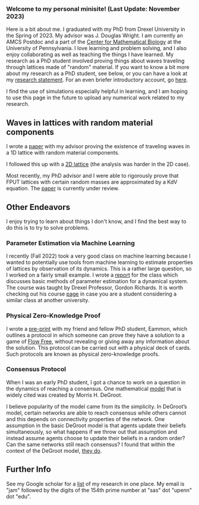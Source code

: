### Welcome to my personal minisite! (Last Update: November 2023)

Here is a bit about me. I graduated with my PhD from Drexel University in the Spring of 2023. My advisor was J. Douglas Wright. I am currently an AMCS Postdoc and a part of the [Center for Mathematical Biology](https://mathbio.sas.upenn.edu/) at the University of Pennsylvania. 
I love learning and problem solving, and I also enjoy collaborating as well as teaching the things I have learned. 
My research as a PhD student involved proving things about waves traveling through lattices made of "random" material. If you want to know a bit more about my research as a PhD student, see 
below, or you can have a look at my [research statement](https://github.com/Joshua-A-McGinnis/Joshua-A-McGinnis/blob/main/ResearchStatement-McGinnis%20(1).pdf). For an even briefer introductory account, go [here](https://dsweb.siam.org/The-Magazine/Article/student-feature-joshua-a-mcginnis).

I find the use of simulations especially helpful in learning, and I am hoping to use this page in the future to upload any numerical work related to my research. 

## Waves in lattices with random material components 

I wrote a [paper](https://www.aimsciences.org/article/doi/10.3934/dcdss.2021100) with my advisor proving the existence of traveling waves in a 1D lattice with random material components.

I followed this up with a [2D lattice](https://onlinelibrary.wiley.com/doi/full/10.1111/sapm.12612) (the analysis was harder in the 2D case). 

Most recently, my PhD advisor and I were able to rigorously prove that FPUT lattices with certain random masses are approximated by a KdV equation. The [paper](https://papers.ssrn.com/sol3/papers.cfm?abstract_id=4601737) is currently under review. 

## Other Endeavors 

I enjoy trying to learn about things I don't know, and I find the best way to do this is to try to solve problems. 

### Parameter Estimation via Machine Learning

I recently (Fall 2022) took a very good class on machine learning because I wanted to potentially use tools from machine learning to estimate properties of lattices by observation of its dynamics. 
This is a rather large question, so I worked on a fairly small example. I wrote a [report](https://github.com/Joshua-A-McGinnis/Joshua-A-McGinnis/blob/main/OtherEndeavors/Basic_Experiment_Estimating_Medium_Parameters%20(1).pdf) for the class which discusses basic methods of parameter estimation for a dynamical system. The course was taught by Drexel Professor, Gordon Richards. It is worth checking out his course [page](https://github.com/gtrichards/PHYS_440_540) in case you are a student considering a similar class at another university. 

### Physical Zero-Knowledge Proof
I wrote a [pre-print](https://arxiv.org/abs/2202.04113) with my friend and fellow PhD student, Eammon, which outlines a protocol in which someone can prove they have a solution to a game of [Flow Free](https://play.google.com/store/apps/details?id=com.bigduckgames.flow&hl=en_US&gl=US&pli=1), without revealing or giving away any information about the solution. This protocol can be carried out with a physical deck of cards. Such protocols are known as physical zero-knowledge proofs. 

### Consensus Protocol

When I was an early PhD student, I got a chance to work on a question in the dynamics of reaching a consensus. One mathematical [model](https://en.wikipedia.org/wiki/DeGroot_learning  ) that is widely cited was created by Morris H. DeGroot. 

I believe popularity of the model came from its the simplicity. In DeGroot’s model, certain networks are able to reach consensus while others cannot and this depends on connectivity properties of the network. 
One assumption in the basic DeGroot model is that agents update their beliefs simultaneously, so what happens if we throw out that assumption and instead assume agents choose to update their beliefs in a random order? 
Can the same networks still reach consensus? I found that within the context of the DeGroot model, [they do](https://github.com/Joshua-A-McGinnis/Joshua-A-McGinnis/blob/main/OtherEndeavors/Consensus_Protocol_Model%20(1).pdf).

## Further Info

See my Google scholar for a [list](https://scholar.google.com/citations?user=qgPPkD8AAAAJ&hl=en&oi=ao) of my research in one place. My email is "jam" followed by the digits of the 154th prime number at "sas" dot "upenn" dot "edu".







